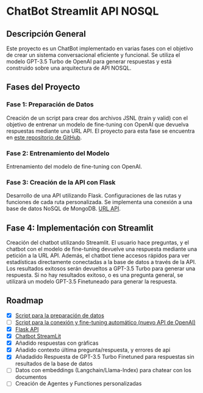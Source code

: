 # ChatBot Streamlit API NOSQL

## Descripción General

Este proyecto es un ChatBot implementado en varias fases con el objetivo de crear un sistema conversacional eficiente y funcional. Se utiliza el modelo GPT-3.5 Turbo de OpenAI para generar respuestas y está construido sobre una arquitectura de API NOSQL.

## Fases del Proyecto

### Fase 1: Preparación de Datos
Creación de un script para crear dos archivos JSNL (train y valid) con el objetivo de entrenar un modelo de fine-tuning con OpenAI que devuelva respuestas mediante una URL API.
El proyecto para esta fase se encuentra en [este repositorio de GitHub](https://github.com/GRKdev/Script-SQL-API).

### Fase 2: Entrenamiento del Modelo
Entrenamiento del modelo de fine-tuning con OpenAI.

### Fase 3: Creación de la API con Flask
Desarrollo de una API utilizando Flask. Configuraciones de las rutas y funciones de cada ruta personalizada. Se implementa una conexión a una base de datos NoSQL de MongoDB. [URL API](https://github.com/GRKdev/API).

## **Fase 4: Implementación con Streamlit**
Creación del chatbot utilizando Streamlit. El usuario hace preguntas, y el chatbot con el modelo de fine-tuning devuelve una respuesta mediante una petición a la URL API. Además, el chatbot tiene accesos rápidos para ver estadísticas directamente conectadas a la base de datos a través de la API. Los resultados exitosos serán devueltos a GPT-3.5 Turbo para generar una respuesta. Si no hay resultados exitoso, o es una pregunta general, se utilizará un modelo GPT-3.5 Finetuneado para generar la respuesta.

## Roadmap

- [x] [Script para la preparación de datos](https://github.com/GRKdev/Script-SQL-API)
- [ ] [Script para la conexión y fine-tuning automático (nuevo API de OpenAI)](https://github.com/GRKdev/Script-SQL-API)
- [x] [Flask API](https://github.com/GRKdev/API)
- [x] [Chatbot StreamLit](https://github.com/GRKdev/StreamLit-Api)
- [x] Añadido respuestas con gràficas
- [x] Añadido contexto última pregunta/respuesta, y errores de api
- [x] Añadadido Respuesta de GPT-3.5 Turbo Finetuned para respuestas sin resultados de la base de datos
- [ ] Datos con embeddings (Langchain/Llama-Index) para chatear con los documentos
- [ ] Creación de Agentes y Functiones personalizadas
